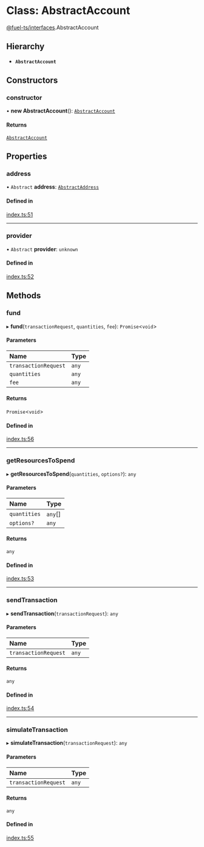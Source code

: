 # Class: AbstractAccount

[@fuel-ts/interfaces](/api/Interfaces/index.md).AbstractAccount

## Hierarchy

- **`AbstractAccount`**

## Constructors

### constructor

• **new AbstractAccount**(): [`AbstractAccount`](/api/Interfaces/AbstractAccount.md)

#### Returns

[`AbstractAccount`](/api/Interfaces/AbstractAccount.md)

## Properties

### address

• `Abstract` **address**: [`AbstractAddress`](/api/Interfaces/AbstractAddress.md)

#### Defined in

[index.ts:51](https://github.com/FuelLabs/fuels-ts/blob/c431eaba/packag/api/src/index.ts#L51)

___

### provider

• `Abstract` **provider**: `unknown`

#### Defined in

[index.ts:52](https://github.com/FuelLabs/fuels-ts/blob/c431eaba/packag/api/src/index.ts#L52)

## Methods

### fund

▸ **fund**(`transactionRequest`, `quantities`, `fee`): `Promise`&lt;`void`\>

#### Parameters

| Name | Type |
| :------ | :------ |
| `transactionRequest` | `any` |
| `quantities` | `any` |
| `fee` | `any` |

#### Returns

`Promise`&lt;`void`\>

#### Defined in

[index.ts:56](https://github.com/FuelLabs/fuels-ts/blob/c431eaba/packag/api/src/index.ts#L56)

___

### getResourcesToSpend

▸ **getResourcesToSpend**(`quantities`, `options?`): `any`

#### Parameters

| Name | Type |
| :------ | :------ |
| `quantities` | `any`[] |
| `options?` | `any` |

#### Returns

`any`

#### Defined in

[index.ts:53](https://github.com/FuelLabs/fuels-ts/blob/c431eaba/packag/api/src/index.ts#L53)

___

### sendTransaction

▸ **sendTransaction**(`transactionRequest`): `any`

#### Parameters

| Name | Type |
| :------ | :------ |
| `transactionRequest` | `any` |

#### Returns

`any`

#### Defined in

[index.ts:54](https://github.com/FuelLabs/fuels-ts/blob/c431eaba/packag/api/src/index.ts#L54)

___

### simulateTransaction

▸ **simulateTransaction**(`transactionRequest`): `any`

#### Parameters

| Name | Type |
| :------ | :------ |
| `transactionRequest` | `any` |

#### Returns

`any`

#### Defined in

[index.ts:55](https://github.com/FuelLabs/fuels-ts/blob/c431eaba/packag/api/src/index.ts#L55)
